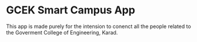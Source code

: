 # GCEK Smart Campus App

This app is made purely for the intension to conenct all the people related to the Goverment College of Engineering, Karad.
